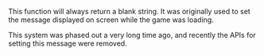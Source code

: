 This function will always return a blank string. It was originally used to set the message displayed on screen while the game was loading.

This system was phased out a very long time ago, and recently the APIs for setting this message were removed.